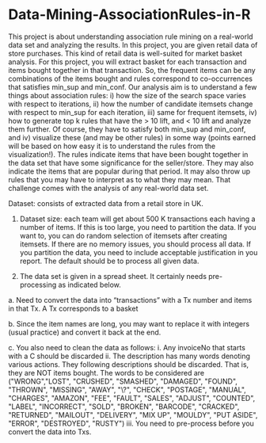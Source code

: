 # Data-Mining-AssociationRules-in-R
This project is about understanding association rule mining on a real-world data set and analyzing the results. In this project, you are given retail data of store purchases. This kind of retail data is well-suited for market basket analysis.
For this project, you will extract basket for each transaction and items bought together in that transaction. So, the frequent items can be any combinations of the items bought and rules
correspond to co-occurrences that satisfies min_sup and min_conf. Our analysis aim is to understand a few things about association rules: i) how the size of the
search space varies with respect to iterations, ii) how the number of candidate itemsets change with respect to min_sup for each iteration, iii) same for frequent itemsets, iv) how to generate
top k rules that have the > 10 lift, and < 10 lift and analyze them further. Of course, they have to satisfy both min_sup and min_conf, and iv) visualize these (and may be other rules) in some way
(points earned will be based on how easy it is to understand the rules from the visualization!). The rules indicate items that have been bought together in the data set that have some
significance for the seller/store. They may also indicate the items that are popular during that period. It may also throw up rules that you may have to interpret as to what they may mean.
That challenge comes with the analysis of any real-world data set.

Dataset: consists of extracted data from a retail store in UK.

1. Dataset size: each team will get about 500 K transactions each having a number of
items. If this is too large, you need to partition the data. If you want to, you can do
random selection of itemsets after creating itemsets. If there are no memory issues, you
should process all data. If you partition the data, you need to include acceptable
justification in you report. The default should be to process all given data.

2. The data set is given in a spread sheet. It certainly needs pre-processing as indicated
below.

a. Need to convert the data into “transactions” with a Tx number and items in that Tx.
A Tx corresponds to a basket

b. Since the item names are long, you may want to replace it with integers (usual
practice) and convert it back at the end.

c. You also need to clean the data as follows:
i. Any invoiceNo that starts with a C should be discarded
ii. The description has many words denoting various actions. They following
descriptions should be discarded. That is, they are NOT items bought. The words
to be considered are ("WRONG","LOST", "CRUSHED", "SMASHED", "DAMAGED",
"FOUND", "THROWN", "MISSING", "AWAY", "\\?", "CHECK", "POSTAGE",
"MANUAL", "CHARGES", "AMAZON", "FEE", "FAULT", "SALES", "ADJUST",
"COUNTED", "LABEL", "INCORRECT", "SOLD", "BROKEN", "BARCODE",
"CRACKED", "RETURNED", "MAILOUT", "DELIVERY", "MIX UP", "MOULDY", "PUT
ASIDE", "ERROR", "DESTROYED", "RUSTY")
iii. You need to pre-process before you convert the data into Txs.
